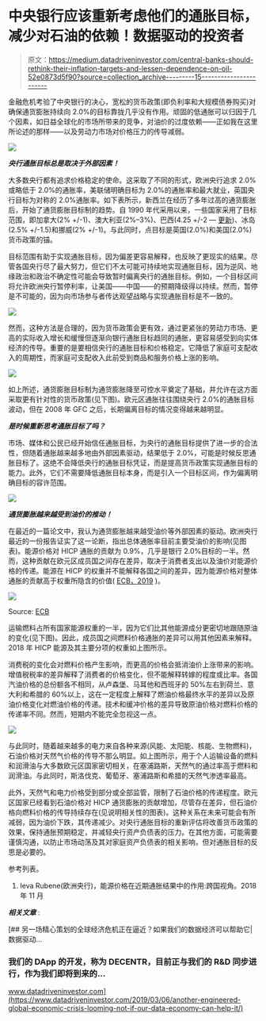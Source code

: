# 中央银行应该重新考虑他们的通胀目标，减少对石油的依赖！数据驱动的投资者

> 原文：<https://medium.datadriveninvestor.com/central-banks-should-rethink-their-inflation-targets-and-lessen-dependence-on-oil-52e0873d5f90?source=collection_archive---------15----------------------->

金融危机考验了中央银行的决心，宽松的货币政策(即负利率和大规模债券购买)对确保通货膨胀持续向 2.0%的目标靠拢几乎没有作用。顽固的低通胀可以归因于几个因素，如日益全球化的市场所带来的竞争，对油价的过度依赖——正如我在这里所论述的那样——以及劳动力市场对价格压力的传导减弱。

![](img/00e9dfe8a114a1a4f946d6981580298d.png)

***央行通胀目标总是取决于外部因素！***

大多数央行都有追求价格稳定的使命。这采取了不同的形式，欧洲央行追求 2.0%或略低于 2.0%的通胀率，美联储明确目标为 2.0%的通胀率和最大就业，英国央行目标为对称的 2.0%通胀率。如下表所示，新西兰在经历了多年过高的通货膨胀后，开始了通货膨胀目标制的趋势。自 1990 年代采用以来，一些国家采用了目标范围，即加拿大(2% +/-1)、澳大利亚(2%–3%)、巴西(4.25 +/-2 — [更新](https://www.reuters.com/article/brazil-economy-inflation/brazil-sets-2022-inflation-target-at-35-idUSL9N23A00N))、冰岛(2.5% +/-1.5)和挪威(2% +/-1)。与此同时，点目标是英国(2.0%)和美国(2.0%)货币政策的锚。

目标范围有助于实现通胀目标，因为偏差更容易解释，也反映了更现实的结果。尽管各国央行尽了最大努力，但它们不太可能可持续地实现通胀目标，因为逆风、地缘政治和政治不确定性可能会导致暂时偏离央行的通胀目标。例如，一个目标区间将允许欧洲央行暂停利率，让美国——中国——的预期降级得以持续。然而，暂停是不可能的，因为向市场参与者传达观望战略与实现通胀目标是不一致的。

![](img/c7549428829aa7ea79c64e6d0f8d8cc3.png)

然而，这种方法是合理的，因为货币政策会更有效，通过更紧张的劳动力市场、更高的实际收入增长和缓慢但逐渐向银行通胀目标趋同的通胀，更容易感受到向实体经济的传导。重要的是要相信央行的通胀目标和价格稳定。它降低了家庭可支配收入的周期性，而家庭可支配收入此前受到商品和服务价格上涨的影响。

![](img/455992d8172bbdfd57ad587eeb4807da.png)

如上所述，通货膨胀目标制为通货膨胀降至可控水平奠定了基础，并允许在这方面采取更有针对性的货币政策(见下图)。欧元区通胀往往围绕央行 2.0%的通胀目标波动，但在 2008 年 GFC 之后，长期偏离目标的情况变得越来越明显。

***是时候重新思考通胀目标了吗？***

市场、媒体和公民已经开始信任通胀目标，为央行的通胀目标提供了进一步的合法性，但随着通胀越来越多地由外部因素驱动，结果低于 2.0%，可能是时候反思通胀目标了。这绝不会降低央行的通胀目标凭证，而是提高货币政策实现通胀目标的能力。此外，它们不需要降低通胀目标本身，而是引入一个目标区间，作为偏离明确目标的容许范围。

![](img/d925f53c23816f65e9fb1eeed198a45a.png)

***通货膨胀越来越受到油价的推动！***

在最近的一篇论文中，我认为通货膨胀越来越受油价等外部因素的驱动。欧洲央行最近的一份报告证实了这一论断，指出总体通胀率目前主要受油价的影响(见图表)。能源价格对 HICP 通胀的贡献为 0.9%，几乎是银行 2.0%目标的一半。然而，这种贡献在欧元区成员国之间存在差异，取决于消费者支出以及油价对能源价格的传递。能源在 HICP 的权重并不能解释各国之间的差异，因为能源价格对整体通胀的贡献高于权重所隐含的价值( [ECB，2019](https://www.ecb.europa.eu/pub/economic-bulletin/focus/2018/html/ecb.ebbox201807_05.en.html) )。

![](img/2d255dae62b56fec6a0df0c4d915a9bc.png)

Source: [ECB](https://www.ecb.europa.eu/pub/economic-bulletin/focus/2018/html/ecb.ebbox201807_05.en.html)

运输燃料占所有国家能源权重的一半，因为它们比其他能源成分更密切地跟随原油的变化(见下图)。因此，成员国之间燃料价格通胀的差异可以用其他因素来解释。2018 年 HICP 能源及其主要分项的权重如上图所示。

消费税的变化会对燃料价格产生影响，而更高的价格会抵消油价上涨带来的影响。增值税税率的差异解释了消费者的价格变化，但不能解释转嫁的程度或比率。各国汽油价格的总份额各不相同，从卢森堡、马耳他和西班牙的 50%左右到荷兰、意大利和希腊的 60%以上，这在一定程度上解释了燃油价格最终水平的差异以及原油价格变化对燃油价格的传递。技术和缓冲价格的差异导致原油价格对燃料价格的传递率不同。然而，短期内不能完全忽视这一点。

![](img/31c5caf2110e20ffdde87af3236ba7f9.png)

与此同时，随着越来越多的电力来自各种来源(风能、太阳能、核能、生物燃料)，石油价格对天然气价格的传导不那么明显。如上图所示，用于个人运输设备的燃料和润滑油与大多数欧元区国家密切相关，在塞浦路斯，天然气的通过率高于燃料和润滑油。与此同时，斯洛伐克、葡萄牙、塞浦路斯和希腊的天然气渗透率最高。

此外，天然气和电力价格受到部分或全部监管，限制了石油价格的传递程度。欧元区国家已经看到石油价格对 HICP 通货膨胀的贡献增加，尽管存在差异，但石油价格向燃料价格的传导持续存在(见说明相关性的图表)。这种关系在未来可能会有所减弱，因为油价下跌，其传递减少。对央行通胀目标的重新评估将改善货币政策的效果，保持通胀预期稳定，并减轻央行资产负债表的压力。在其他方面，可能需要谨慎沟通，以防止市场动荡及其对家庭资产负债表的相关影响，但对通胀目标的反思是必要的。

参考列表。

1.  Ieva Rubene(欧洲央行)，能源价格在近期通胀结果中的作用:跨国视角。2018 年 11 月

***相关文章*** :

[](https://www.datadriveninvestor.com/2019/03/06/another-engineered-global-economic-crisis-looming-not-if-our-data-economy-can-help-it/) [## 另一场精心策划的全球经济危机正在逼近？如果我们的数据经济可以帮助它|数据驱动…

### 我们的 DApp 的开发，称为 DECENTR，目前正与我们的 R&D 同步进行，作为我们即将到来的…

www.datadriveninvestor.com](https://www.datadriveninvestor.com/2019/03/06/another-engineered-global-economic-crisis-looming-not-if-our-data-economy-can-help-it/)